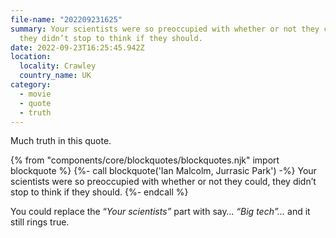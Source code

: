 ```yaml
---
file-name: "202209231625"
summary: Your scientists were so preoccupied with whether or not they could,
  they didn’t stop to think if they should.
date: 2022-09-23T16:25:45.942Z
location:
  locality: Crawley
  country_name: UK
category:
  - movie
  - quote
  - truth
---
```


Much truth in this quote.

{% from "components/core/blockquotes/blockquotes.njk" import blockquote %}
{%- call blockquote('Ian Malcolm, Jurrasic Park') -%}
Your scientists were so preoccupied with whether or not they could, they didn’t stop to think if they should.
{%- endcall %}

You could replace the “*Your scientists”* part with say… *“Big tech”…* and it still rings true.
